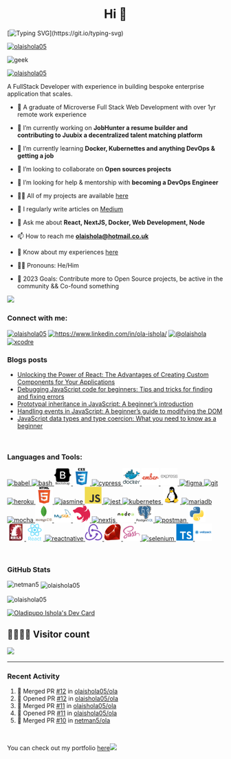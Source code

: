 <!-- ### Hi there, <img src="https://raw.githubusercontent.com/MartinHeinz/MartinHeinz/master/wave.gif" width="30px" height="30px">  -->

<h1 align="center">Hi 👋</h1>


[![Typing SVG](https://readme-typing-svg.demolab.com?font=Fira+Code&pause=1000&width=435&lines=I'm+Ola!%2C+a+Full+Stack+Developer.)](https://git.io/typing-svg)

<p align="left"> <a href="https://github.com/ryo-ma/github-profile-trophy"><img src="https://github-profile-trophy.vercel.app/?username=olaishola05" alt="olaishola05" /></a> </p>


![geek](https://user-images.githubusercontent.com/45001916/226130038-110c631c-8bf8-4f55-9b62-95ab1159f51e.gif)

<p align="left"> <a href="https://twitter.com/orlaish" target="blank"><img src="https://img.shields.io/twitter/follow/olaishola05?logo=twitter&style=for-the-badge" alt="olaishola05" /></a> </p>

A FullStack Developer with experience in building bespoke enterprise application that scales.

- 🌱 A graduate of Microverse Full Stack Web Development with over 1yr remote work experience

- 🔭 I’m currently working on **JobHunter a resume builder and contributing to Juubix a decentralized talent matching platform**

- 🌱 I’m currently learning **Docker, Kubernettes and anything DevOps & getting a job**

- 👯 I’m looking to collaborate on **Open sources projects**

- 🤝 I’m looking for help & mentorship with **becoming a DevOps Engineer**

- 👨‍💻 All of my projects are available [here](https://olaishola05.github.io/)

- 📝 I regularly write articles on [Medium](https://olaishola.medium.com/)

- 💬 Ask me about **React, NextJS, Docker, Web Development, Node**

- 📫 How to reach me **olaishola@hotmail.co.uk**

- 📄 Know about my experiences [here](https://docs.google.com/document/d/11o8PiZv4zIQlrmwYIuMhQLr05-GTl5IlsVPSbkGacFU/edit?usp=sharing)

- 💇‍♂️ Pronouns: He/Him
- 🥅 2023 Goals: Contribute more to Open Source projects, be active in the community && Co-found something 


![](https://komarev.com/ghpvc/?username=olaishola05&style=for-the-badge)


<h3 align="left">Connect with me:</h3>
<p align="left">
<a href="https://twitter.com/olaishola05" target="blank"><img align="center" src="https://raw.githubusercontent.com/rahuldkjain/github-profile-readme-generator/master/src/images/icons/Social/twitter.svg" alt="olaishola05" height="30" width="40" /></a>
<a href="https://linkedin.com/in/https://www.linkedin.com/in/ola-ishola/" target="blank"><img align="center" src="https://raw.githubusercontent.com/rahuldkjain/github-profile-readme-generator/master/src/images/icons/Social/linked-in-alt.svg" alt="https://www.linkedin.com/in/ola-ishola/" height="30" width="40" /></a>
<a href="https://medium.com/@olaishola" target="blank"><img align="center" src="https://raw.githubusercontent.com/rahuldkjain/github-profile-readme-generator/master/src/images/icons/Social/medium.svg" alt="@olaishola" height="30" width="40" /></a>
<a href="https://instagram.com/xcodre" target="blank"><img align="center" src="https://raw.githubusercontent.com/rahuldkjain/github-profile-readme-generator/master/src/images/icons/Social/instagram.svg" alt="xcodre" height="30" width="40" /></a>
</p>

### Blogs posts
<!-- BLOG-POST-LIST:START -->
- [Unlocking the Power of React: The Advantages of Creating Custom Components for Your Applications](https://olaishola.medium.com/unlocking-the-power-of-react-the-advantages-of-creating-custom-components-for-your-applications-35ba9b68e014?source=rss-e2bad2597147------2)
- [Debugging JavaScript code for beginners: Tips and tricks for finding and fixing errors](https://olaishola.medium.com/debugging-javascript-code-for-beginners-tips-and-tricks-for-finding-and-fixing-errors-15f1b04d033c?source=rss-e2bad2597147------2)
- [Prototypal inheritance in JavaScript: A beginner’s introduction](https://olaishola.medium.com/prototypal-inheritance-in-javascript-a-beginners-introduction-4efd3d3d0e2?source=rss-e2bad2597147------2)
- [Handling events in JavaScript: A beginner’s guide to modifying the DOM](https://olaishola.medium.com/handling-events-in-javascript-a-beginners-guide-to-modifying-the-dom-d7ea1485ae98?source=rss-e2bad2597147------2)
- [JavaScript data types and type coercion: What you need to know as a beginner](https://olaishola.medium.com/javascript-data-types-and-type-coercion-what-you-need-to-know-as-a-beginner-9d379df1ca3c?source=rss-e2bad2597147------2)
<!-- BLOG-POST-LIST:END -->

<br>

<h3 align="left">Languages and Tools:</h3>
<p align="left"> <a href="https://babeljs.io/" target="_blank" rel="noreferrer"> <img src="https://www.vectorlogo.zone/logos/babeljs/babeljs-icon.svg" alt="babel" width="40" height="40"/> </a> <a href="https://www.gnu.org/software/bash/" target="_blank" rel="noreferrer"> <img src="https://www.vectorlogo.zone/logos/gnu_bash/gnu_bash-icon.svg" alt="bash" width="40" height="40"/> </a> <a href="https://getbootstrap.com" target="_blank" rel="noreferrer"> <img src="https://raw.githubusercontent.com/devicons/devicon/master/icons/bootstrap/bootstrap-plain-wordmark.svg" alt="bootstrap" width="40" height="40"/> </a> <a href="https://www.w3schools.com/css/" target="_blank" rel="noreferrer"> <img src="https://raw.githubusercontent.com/devicons/devicon/master/icons/css3/css3-original-wordmark.svg" alt="css3" width="40" height="40"/> </a> <a href="https://www.cypress.io" target="_blank" rel="noreferrer"> <img src="https://raw.githubusercontent.com/simple-icons/simple-icons/6e46ec1fc23b60c8fd0d2f2ff46db82e16dbd75f/icons/cypress.svg" alt="cypress" width="40" height="40"/> </a> <a href="https://www.docker.com/" target="_blank" rel="noreferrer"> <img src="https://raw.githubusercontent.com/devicons/devicon/master/icons/docker/docker-original-wordmark.svg" alt="docker" width="40" height="40"/> </a> <a href="https://emberjs.com/" target="_blank" rel="noreferrer"> <img src="https://raw.githubusercontent.com/devicons/devicon/master/icons/ember/ember-original-wordmark.svg" alt="ember" width="40" height="40"/> </a> <a href="https://expressjs.com" target="_blank" rel="noreferrer"> <img src="https://raw.githubusercontent.com/devicons/devicon/master/icons/express/express-original-wordmark.svg" alt="express" width="40" height="40"/> </a> <a href="https://www.figma.com/" target="_blank" rel="noreferrer"> <img src="https://www.vectorlogo.zone/logos/figma/figma-icon.svg" alt="figma" width="40" height="40"/> </a> <a href="https://git-scm.com/" target="_blank" rel="noreferrer"> <img src="https://www.vectorlogo.zone/logos/git-scm/git-scm-icon.svg" alt="git" width="40" height="40"/> </a> <a href="https://heroku.com" target="_blank" rel="noreferrer"> <img src="https://www.vectorlogo.zone/logos/heroku/heroku-icon.svg" alt="heroku" width="40" height="40"/> </a> <a href="https://www.w3.org/html/" target="_blank" rel="noreferrer"> <img src="https://raw.githubusercontent.com/devicons/devicon/master/icons/html5/html5-original-wordmark.svg" alt="html5" width="40" height="40"/> </a> <a href="https://jasmine.github.io/" target="_blank" rel="noreferrer"> <img src="https://www.vectorlogo.zone/logos/jasmine/jasmine-icon.svg" alt="jasmine" width="40" height="40"/> </a> <a href="https://developer.mozilla.org/en-US/docs/Web/JavaScript" target="_blank" rel="noreferrer"> <img src="https://raw.githubusercontent.com/devicons/devicon/master/icons/javascript/javascript-original.svg" alt="javascript" width="40" height="40"/> </a> <a href="https://jestjs.io" target="_blank" rel="noreferrer"> <img src="https://www.vectorlogo.zone/logos/jestjsio/jestjsio-icon.svg" alt="jest" width="40" height="40"/> </a> <a href="https://kubernetes.io" target="_blank" rel="noreferrer"> <img src="https://www.vectorlogo.zone/logos/kubernetes/kubernetes-icon.svg" alt="kubernetes" width="40" height="40"/> </a> <a href="https://www.linux.org/" target="_blank" rel="noreferrer"> <img src="https://raw.githubusercontent.com/devicons/devicon/master/icons/linux/linux-original.svg" alt="linux" width="40" height="40"/> </a> <a href="https://mariadb.org/" target="_blank" rel="noreferrer"> <img src="https://www.vectorlogo.zone/logos/mariadb/mariadb-icon.svg" alt="mariadb" width="40" height="40"/> </a> <a href="https://mochajs.org" target="_blank" rel="noreferrer"> <img src="https://www.vectorlogo.zone/logos/mochajs/mochajs-icon.svg" alt="mocha" width="40" height="40"/> </a> <a href="https://www.mongodb.com/" target="_blank" rel="noreferrer"> <img src="https://raw.githubusercontent.com/devicons/devicon/master/icons/mongodb/mongodb-original-wordmark.svg" alt="mongodb" width="40" height="40"/> </a> <a href="https://www.mysql.com/" target="_blank" rel="noreferrer"> <img src="https://raw.githubusercontent.com/devicons/devicon/master/icons/mysql/mysql-original-wordmark.svg" alt="mysql" width="40" height="40"/> </a> <a href="https://nestjs.com/" target="_blank" rel="noreferrer"> <img src="https://raw.githubusercontent.com/devicons/devicon/master/icons/nestjs/nestjs-plain.svg" alt="nestjs" width="40" height="40"/> </a> <a href="https://nextjs.org/" target="_blank" rel="noreferrer"> <img src="https://cdn.worldvectorlogo.com/logos/nextjs-2.svg" alt="nextjs" width="40" height="40"/> </a> <a href="https://nodejs.org" target="_blank" rel="noreferrer"> <img src="https://raw.githubusercontent.com/devicons/devicon/master/icons/nodejs/nodejs-original-wordmark.svg" alt="nodejs" width="40" height="40"/> </a> <a href="https://www.postgresql.org" target="_blank" rel="noreferrer"> <img src="https://raw.githubusercontent.com/devicons/devicon/master/icons/postgresql/postgresql-original-wordmark.svg" alt="postgresql" width="40" height="40"/> </a> <a href="https://postman.com" target="_blank" rel="noreferrer"> <img src="https://www.vectorlogo.zone/logos/getpostman/getpostman-icon.svg" alt="postman" width="40" height="40"/> </a> <a href="https://www.python.org" target="_blank" rel="noreferrer"> <img src="https://raw.githubusercontent.com/devicons/devicon/master/icons/python/python-original.svg" alt="python" width="40" height="40"/> </a> <a href="https://rubyonrails.org" target="_blank" rel="noreferrer"> <img src="https://raw.githubusercontent.com/devicons/devicon/master/icons/rails/rails-original-wordmark.svg" alt="rails" width="40" height="40"/> </a> <a href="https://reactjs.org/" target="_blank" rel="noreferrer"> <img src="https://raw.githubusercontent.com/devicons/devicon/master/icons/react/react-original-wordmark.svg" alt="react" width="40" height="40"/> </a> <a href="https://reactnative.dev/" target="_blank" rel="noreferrer"> <img src="https://reactnative.dev/img/header_logo.svg" alt="reactnative" width="40" height="40"/> </a> <a href="https://redux.js.org" target="_blank" rel="noreferrer"> <img src="https://raw.githubusercontent.com/devicons/devicon/master/icons/redux/redux-original.svg" alt="redux" width="40" height="40"/> </a> <a href="https://www.ruby-lang.org/en/" target="_blank" rel="noreferrer"> <img src="https://raw.githubusercontent.com/devicons/devicon/master/icons/ruby/ruby-original.svg" alt="ruby" width="40" height="40"/> </a> <a href="https://sass-lang.com" target="_blank" rel="noreferrer"> <img src="https://raw.githubusercontent.com/devicons/devicon/master/icons/sass/sass-original.svg" alt="sass" width="40" height="40"/> </a> <a href="https://www.selenium.dev" target="_blank" rel="noreferrer"> <img src="https://raw.githubusercontent.com/detain/svg-logos/780f25886640cef088af994181646db2f6b1a3f8/svg/selenium-logo.svg" alt="selenium" width="40" height="40"/> </a> <a href="https://www.typescriptlang.org/" target="_blank" rel="noreferrer"> <img src="https://raw.githubusercontent.com/devicons/devicon/master/icons/typescript/typescript-original.svg" alt="typescript" width="40" height="40"/> </a> <a href="https://webpack.js.org" target="_blank" rel="noreferrer"> <img src="https://raw.githubusercontent.com/devicons/devicon/d00d0969292a6569d45b06d3f350f463a0107b0d/icons/webpack/webpack-original-wordmark.svg" alt="webpack" width="40" height="40"/> </a> </p>

<br>

<!-- 

<p align="center">&nbsp;<img src="https://github-readme-stats.vercel.app/api?username=olaishola05&show_icons=true&theme=merko" alt="Ola Ishola" /></p>

<p align="center"><img src="https://github-readme-streak-stats.herokuapp.com?user=olaishola05&theme=github-dark&date_format=M%20j%5B%2C%20Y%5D&fire=DDD877" alt="Oladipupo Ishola" /></p>

<p align="center"><img src="https://github-readme-stats.vercel.app/api/top-langs/?username=olaishola05&hide=ejs,PLpgSQL,C++,shell&langs_count=10&layout=compact&theme=vue"</p> -->

<h3 align="left">GitHub Stats</h3>

<p><img align="left" src="https://github-readme-stats.vercel.app/api/top-langs?username=olaishola05&show_icons=true&locale=en&layout=compact" alt="netman5" /></p>

<p>&nbsp;<img align="center" src="https://github-readme-stats.vercel.app/api?username=olaishola05&show_icons=true&locale=en" alt="olaishola05" /></p>

<p><img align="center" src="https://github-readme-streak-stats.herokuapp.com/?user=olaishola05&" alt="olaishola05" /></p>
<a href="https://app.daily.dev/olaishola05"><img src="https://api.daily.dev/devcards/3407ff94f62e412fa3b905a54c9be391.png?r=cmi" width="400" alt="Oladipupo Ishola's Dev Card"/></a>


<!--START_SECTION:waka-->
## 👨‍👨‍👦‍👦 Visitor count
<img src="https://profile-counter.glitch.me/olaishola05/count.svg" />
<!--END_SECTION:waka-->

---

### Recent Activity

<!--START_SECTION:activity-->

1. 🎉 Merged PR [#12](https://github.com/olaishola05/ola/pull/12) in [olaishola05/ola](https://github.com/olaishola05/ola)
2. 💪 Opened PR [#12](https://github.com/olaishola05/ola/pull/12) in [olaishola05/ola](https://github.com/olaishola05/ola)
3. 🎉 Merged PR [#11](https://github.com/olaishola05/ola/pull/11) in [olaishola05/ola](https://github.com/olaishola05/ola)
4. 💪 Opened PR [#11](https://github.com/olaishola05/ola/pull/11) in [olaishola05/ola](https://github.com/olaishola05/ola)
5. 🎉 Merged PR [#10](https://github.com/netman5/ola/pull/10) in [netman5/ola](https://github.com/netman5/ola)
<!--END_SECTION:activity-->

<br>

<p>You can check out my portfolio <a href="https://olaishola05.github.io/">here</a><img src="https://media.giphy.com/media/cKPse5DZaptID3YAMK/giphy.gif" width="60"></p>

[website]: https://olaishola05.github.io/
[olaishola05]: https://github.com/olaishola05
[twitter]: https://twitter.com/olaishola05
[instagram]: https://instagram.com/xcodre
[linkedin]: https://linkedin.com/in/ola-ishola
[polywork]: https://www.polywork.com/olaish
